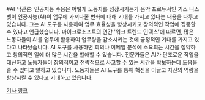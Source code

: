 #AI 낙관론: 인공지능 수용은 어떻게 노동자를 성장시키는가
음악 프로듀서인 거스 니스벳이 인공지능(AI)이 업무에 가져다줄 변화에 대해 기대를 가지고 있다는 내용을 다루고 있습니다. 그는 AI 도구를 사용하여 업무 효율성을 향상시키고 창의적인 작업에 집중할 수 있다고 언급했습니다. 마이크로소프트의 연간 '워크 트렌드 인덱스'에 따르면, 많은 노동자들이 AI를 업무에 활용하여 업무량을 감소시키는 것에 긍정적인 기대를 가지고 있다고 나타났습니다. AI 도구를 사용하면 회의나 이메일 분석에 소요되는 시간을 절약하고 창의적인 일에 더 많은 시간을 할애할 수 있습니다. 전문가들은 AI가 단조로운 작업을 대신하고 노동자들이 창의적이고 전략적으로 사고할 수 있는 시간을 확보하는데 도움을 줄 수 있다고 말하고 있습니다. 노동자들은 AI 도구를 통해 혁신을 이끌고 자신의 역량을 향상시킬 수 있다고 기대하고 있습니다.

[기사 링크](https://www.bbc.com/korean/international-65736836)
